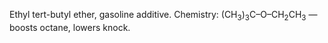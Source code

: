 Ethyl tert-butyl ether, gasoline additive. Chemistry: (CH<sub>3</sub>)<sub>3</sub>C–O–CH<sub>2</sub>CH<sub>3</sub> — boosts octane, lowers knock.
